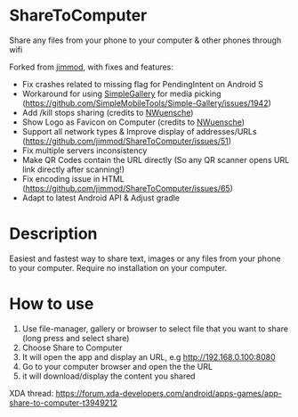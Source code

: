 # ShareToComputer

Share any files from your phone to your computer & other phones through wifi

Forked from [jimmod](https://github.com/jimmod/ShareToComputer), with fixes and features:

- Fix crashes related to missing flag for PendingIntent on Android S
- Workaround for using [SimpleGallery](https://github.com/SimpleMobileTools/Simple-Gallery) for media picking (https://github.com/SimpleMobileTools/Simple-Gallery/issues/1942)
- Add /kill stops sharing (credits to [NWuensche](https://github.com/NWuensche))
- Show Logo as Favicon on Computer (credits to [NWuensche](https://github.com/NWuensche))
- Support all network types & Improve display of addresses/URLs (https://github.com/jimmod/ShareToComputer/issues/51)
- Fix multiple servers inconsistency
- Make QR Codes contain the URL directly (So any QR scanner opens URL link directly after scanning!)
- Fix encoding issue in HTML (https://github.com/jimmod/ShareToComputer/issues/65)
- Adapt to latest Android API & Adjust gradle

# Description

Easiest and fastest way to share text, images or any files from your phone to your computer.
Require no installation on your computer.

# How to use

1. Use file-manager, gallery or browser to select file that you want to share (long press and select share)
2. Choose Share to Computer
3. It will open the app and display an URL, e.g http://192.168.0.100:8080
4. Go to your computer browser and open the the URL
5. it will download/display the content you shared

XDA thread: https://forum.xda-developers.com/android/apps-games/app-share-to-computer-t3949212
